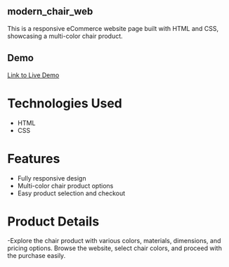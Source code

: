 ## modern_chair_web

This is a responsive eCommerce website page built with HTML and CSS, showcasing a multi-color chair product. 

## Demo 
[Link to Live Demo](https://umakant3525.github.io/modern_chair_web/) 

# Technologies Used 
- HTML
- CSS

# Features
- Fully responsive design
- Multi-color chair product options
- Easy product selection and checkout

# Product Details 
-Explore the chair product with various colors, materials, dimensions, and pricing options. Browse the website, select chair colors, and proceed with the purchase easily.

